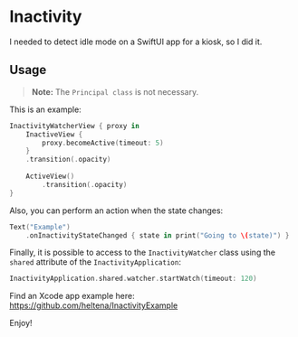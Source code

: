 # Inactivity

I needed to detect idle mode on a SwiftUI app for a kiosk, so I did it.

## Usage

> **Note:** The `Principal class` is not necessary.

This is an example:

```swift
InactivityWatcherView { proxy in
    InactiveView {
        proxy.becomeActive(timeout: 5)
    }
    .transition(.opacity)
    
    ActiveView()
        .transition(.opacity)
}
```

Also, you can perform an action when the state changes:

```swift
Text("Example")
    .onInactivityStateChanged { state in print("Going to \(state)") }
```

Finally, it is possible to access to the `InactivityWatcher` class using the `shared` attribute of the `InactivityApplication`:

```swift
InactivityApplication.shared.watcher.startWatch(timeout: 120)
```

Find an Xcode app example here: https://github.com/heltena/InactivityExample

Enjoy!
